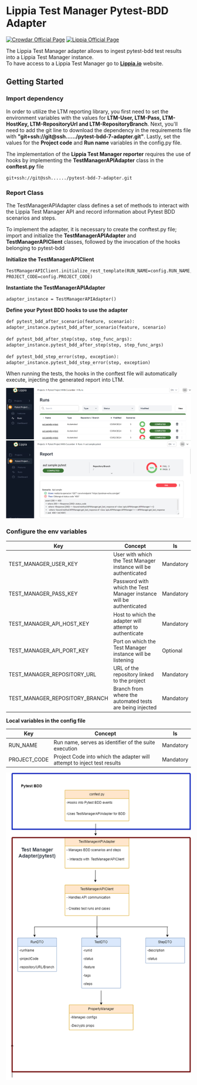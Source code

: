 
# Lippia Test Manager Pytest-BDD Adapter

[![Crowdar Official Page](https://img.shields.io/badge/crowdar-official%20page-brightgreen)](https://crowdar.com.ar/)  [![Lippia Official Page](https://img.shields.io/badge/lippia-official%20page-brightgreen)](https://www.lippia.io/)

The Lippia Test Manager adapter allows to ingest pytest-bdd test results into a Lippia Test Manager instance.  
To have access to a Lippia Test Manager go to  **[Lippia.io](https://lippia.io/)**  website.

## Getting Started

### Import dependency

In order to utilize the LTM reporting library, you first need to set the environment variables with the values for **LTM-User, LTM-Pass, LTM-HostKey, LTM-RepositoryUrl and LTM-RepositoryBranch**. 
Next, you'll need to add the git line to download the dependency in the requirements file with **"git+ssh://git@ssh....../pytest-bdd-7-adapter.git"**. 
Lastly, set the values for the **Project code** and **Run name** variables in the config.py file.


The implementation of the **Lippia Test Manager reporter** requires the use of hooks by implementing the **TestManagerAPIAdapter** class in the **conftest.py** file

``````
git+ssh://git@ssh....../pytest-bdd-7-adapter.git
``````

### Report Class

The TestManagerAPIAdapter class defines a set of methods to interact with the Lippia Test Manager API and record information about Pytest BDD scenarios and steps.

To implement the adapter, it is necessary to create the conftest.py file; import and initialize the **TestManagerAPIAdapter** and **TestManagerAPIClient** classes, followed by the invocation of the hooks belonging to pytest-bdd

 **Initialize the TestManagerAPIClient**
```
TestManagerAPIClient.initialize_rest_template(RUN_NAME=config.RUN_NAME, PROJECT_CODE=config.PROJECT_CODE)
```
**Instantiate the TestManagerAPIAdapter**
```
adapter_instance = TestManagerAPIAdapter()
```
**Define your Pytest BDD hooks to use the adapter**
```
def pytest_bdd_after_scenario(feature, scenario):
adapter_instance.pytest_bdd_after_scenario(feature, scenario)

def pytest_bdd_after_step(step, step_func_args):
adapter_instance.pytest_bdd_after_step(step, step_func_args)

def pytest_bdd_step_error(step, exception):
adapter_instance.pytest_bdd_step_error(step, exception)
```


When running the tests, the hooks in the conftest file will automatically execute, injecting the generated report into LTM. 

 
  ![runs-ltm](adapterPytest/src/main/pytest/docs/img/runs-ltm.png)
  ![run-ltm](adapterPytest/src/main/pytest/docs/img/run-ltm.png)

### Configure the env variables

| Key                        | Concept                                                                 | Is         |  
|----------------------------|-------------------------------------------------------------------------|------------|
| TEST_MANAGER_USER_KEY         | User with which the Test Manager instance will be authenticated         | Mandatory  |  
| TEST_MANAGER_PASS_KEY         | Password with which the Test Manager instance will be authenticated     | Mandatory  |  
| TEST_MANAGER_API_HOST_KEY     | Host to which the adapter will attempt to authenticate                  | Mandatory  |  
| TEST_MANAGER_API_PORT_KEY     | Port on which the Test Manager instance will be listening                | Optional   |  
| TEST_MANAGER_REPOSITORY_URL   | URL of the repository linked to the project                             | Mandatory  |  
| TEST_MANAGER_REPOSITORY_BRANCH| Branch from where the automated tests are being injected                 | Mandatory  |  

**Local variables in the config file**

| Key                        | Concept                                                                 | Is         |  
|----------------------------|-------------------------------------------------------------------------|------------|
| RUN_NAME      | Run name, serves as identifier of the suite execution                   | Mandatory  |  
| PROJECT_CODE  | Project Code into which the adapter will attempt to inject test results | Mandatory  |

![GraphicAdapter](adapterPytest/src/main/pytest/docs/img/GraphicAdapter.png)
